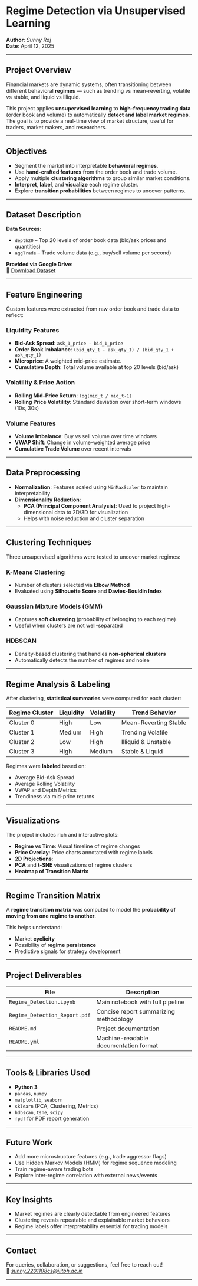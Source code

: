 #  Regime Detection via Unsupervised Learning

**Author**: *Sunny Raj*  
**Date**: April 12, 2025  

---

##  Project Overview

Financial markets are dynamic systems, often transitioning between different behavioral **regimes** — such as trending vs mean-reverting, volatile vs stable, and liquid vs illiquid. 

This project applies **unsupervised learning** to **high-frequency trading data** (order book and volume) to automatically **detect and label market regimes**. The goal is to provide a real-time view of market structure, useful for traders, market makers, and researchers.

---

##  Objectives

- Segment the market into interpretable **behavioral regimes**.
- Use **hand-crafted features** from the order book and trade volume.
- Apply multiple **clustering algorithms** to group similar market conditions.
- **Interpret**, **label**, and **visualize** each regime cluster.
- Explore **transition probabilities** between regimes to uncover patterns.

---

##  Dataset Description

**Data Sources**:
- `depth20` – Top 20 levels of order book data (bid/ask prices and quantities)
- `aggTrade` – Trade volume data (e.g., buy/sell volume per second)

**Provided via Google Drive**:  
📎 [Download Dataset](https://drive.google.com/drive/folders/1gFLwPLTE0nUN-MHoOn5u_1yrlbpI3Fst?usp=sharing)

---

##  Feature Engineering

Custom features were extracted from raw order book and trade data to reflect:

###  Liquidity Features
- **Bid-Ask Spread**: `ask_1_price - bid_1_price`
- **Order Book Imbalance**: `(bid_qty_1 - ask_qty_1) / (bid_qty_1 + ask_qty_1)`
- **Microprice**: A weighted mid-price estimate.
- **Cumulative Depth**: Total volume available at top 20 levels (bid/ask)

###  Volatility & Price Action
- **Rolling Mid-Price Return**: `log(mid_t / mid_t-1)`
- **Rolling Price Volatility**: Standard deviation over short-term windows (10s, 30s)

###  Volume Features
- **Volume Imbalance**: Buy vs sell volume over time windows
- **VWAP Shift**: Change in volume-weighted average price
- **Cumulative Trade Volume** over recent intervals

---

##  Data Preprocessing

- **Normalization**: Features scaled using `MinMaxScaler` to maintain interpretability
- **Dimensionality Reduction**:
  - **PCA (Principal Component Analysis)**: Used to project high-dimensional data to 2D/3D for visualization
  - Helps with noise reduction and cluster separation

---

##  Clustering Techniques

Three unsupervised algorithms were tested to uncover market regimes:

###  K-Means Clustering
- Number of clusters selected via **Elbow Method**
- Evaluated using **Silhouette Score** and **Davies-Bouldin Index**

###  Gaussian Mixture Models (GMM)
- Captures **soft clustering** (probability of belonging to each regime)
- Useful when clusters are not well-separated

###  HDBSCAN
- Density-based clustering that handles **non-spherical clusters**
- Automatically detects the number of regimes and noise

---

##  Regime Analysis & Labeling

After clustering, **statistical summaries** were computed for each cluster:

| Regime Cluster | Liquidity | Volatility | Trend Behavior       |
|----------------|-----------|------------|-----------------------|
| Cluster 0      | High      | Low        | Mean-Reverting Stable |
| Cluster 1      | Medium    | High       | Trending Volatile     |
| Cluster 2      | Low       | High       | Illiquid & Unstable   |
| Cluster 3      | High      | Medium     | Stable & Liquid       |

Regimes were **labeled** based on:
- Average Bid-Ask Spread
- Average Rolling Volatility
- VWAP and Depth Metrics
- Trendiness via mid-price returns

---

##  Visualizations

The project includes rich and interactive plots:

-  **Regime vs Time**: Visual timeline of regime changes
-  **Price Overlay**: Price charts annotated with regime labels
-  **2D Projections**:
-  **PCA** and **t-SNE** visualizations of regime clusters
-  **Heatmap of Transition Matrix**

---

##  Regime Transition Matrix

A **regime transition matrix** was computed to model the **probability of moving from one regime to another**.

This helps understand:
- Market **cyclicity**
- Possibility of **regime persistence**
- Predictive signals for strategy development

---

##  Project Deliverables

| File                          | Description                                  |
|------------------------------|----------------------------------------------|
| `Regime_Detection.ipynb`     | Main notebook with full pipeline             |
| `Regime_Detection_Report.pdf`| Concise report summarizing methodology       |
| `README.md`                  | Project documentation                        |
| `README.yml`                 | Machine-readable documentation format        |

---

## Tools & Libraries Used

- **Python 3**
- `pandas`, `numpy`
- `matplotlib`, `seaborn`
- `sklearn` (PCA, Clustering, Metrics)
- `hdbscan`, `tsne`, `scipy`
- `fpdf` for PDF report generation

---

##  Future Work

-  Add more microstructure features (e.g., trade aggressor flags)
-  Use Hidden Markov Models (HMM) for regime sequence modeling
-  Train regime-aware trading bots
-  Explore inter-regime correlation with external news/events

---

##  Key Insights

- Market regimes are clearly detectable from engineered features
- Clustering reveals repeatable and explainable market behaviors
- Regime labels offer interpretability essential for trading models

---

##  Contact

For queries, collaboration, or suggestions, feel free to reach out!  
📧 *sunny.2201108cs@iiitbh.ac.in*

---

